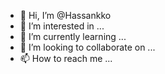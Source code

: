 - 👋 Hi, I’m @Hassankko
- 👀 I’m interested in ...
- 🌱 I’m currently learning ...
- 💞️ I’m looking to collaborate on ...
- 📫 How to reach me ...

<!---
Hassankko/Hassankko is a ✨ special ✨ repository because its `README.md` (this file) appears on your GitHub profile.
You can click the Preview link to take a look at your changes.
--->
